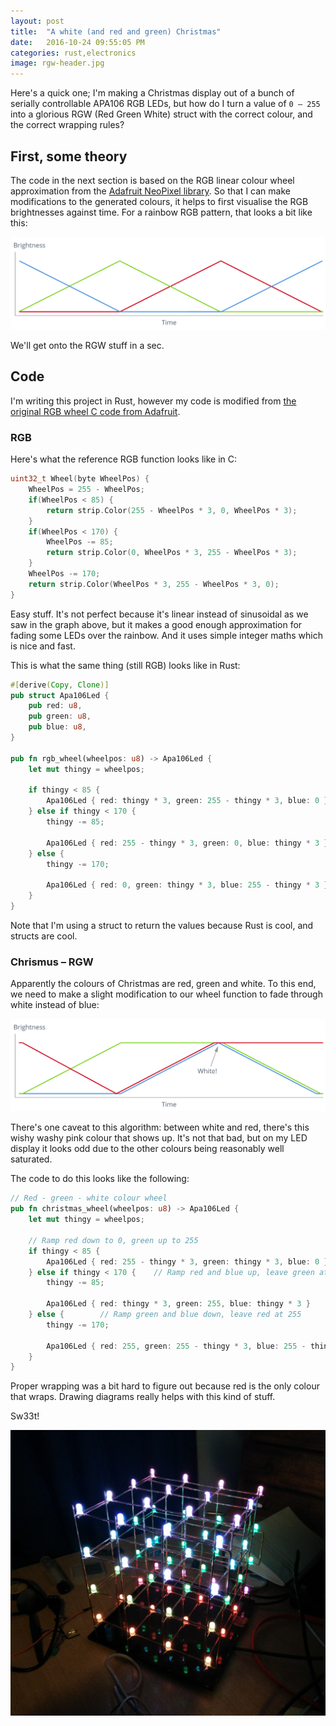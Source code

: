```yaml
---
layout: post
title:  "A white (and red and green) Christmas"
date:   2016-10-24 09:55:05 PM
categories: rust,electronics
image: rgw-header.jpg
---
```


Here's a quick one; I'm making a Christmas display out of a bunch of serially controllable APA106 RGB LEDs, but how do I turn a value of `0 – 255` into a glorious RGW (Red Green White) struct with the correct colour, and the correct wrapping rules?

## First, some theory

The code in the next section is based on the RGB linear colour wheel approximation from the [Adafruit NeoPixel library](https://github.com/adafruit/Adafruit_NeoPixel/blob/master/examples/strandtest/strandtest.ino#L123). So that I can make modifications to the generated colours, it helps to first visualise the RGB brightnesses against time. For a rainbow RGB pattern, that looks a bit like this:

![Linear RGB graph](/content/images/rgb-linear.png)

We'll get onto the RGW stuff in a sec.

## Code

I'm writing this project in Rust, however my code is modified from [the original RGB wheel C code from Adafruit](https://github.com/adafruit/Adafruit_NeoPixel/blob/master/examples/strandtest/strandtest.ino#L123).

### RGB

Here's what the reference RGB function looks like in C:

```c
uint32_t Wheel(byte WheelPos) {
	WheelPos = 255 - WheelPos;
	if(WheelPos < 85) {
		return strip.Color(255 - WheelPos * 3, 0, WheelPos * 3);
	}
	if(WheelPos < 170) {
		WheelPos -= 85;
		return strip.Color(0, WheelPos * 3, 255 - WheelPos * 3);
	}
	WheelPos -= 170;
	return strip.Color(WheelPos * 3, 255 - WheelPos * 3, 0);
}
```

Easy stuff. It's not perfect because it's linear instead of sinusoidal as we saw in the graph above, but it makes a good enough approximation for fading some LEDs over the rainbow. And it uses simple integer maths which is nice and fast.

This is what the same thing (still RGB) looks like in Rust:

```rust
#[derive(Copy, Clone)]
pub struct Apa106Led {
	pub red: u8,
	pub green: u8,
	pub blue: u8,
}

pub fn rgb_wheel(wheelpos: u8) -> Apa106Led {
	let mut thingy = wheelpos;

	if thingy < 85 {
		Apa106Led { red: thingy * 3, green: 255 - thingy * 3, blue: 0 }
	} else if thingy < 170 {
		thingy -= 85;

		Apa106Led { red: 255 - thingy * 3, green: 0, blue: thingy * 3 }
	} else {
		thingy -= 170;

		Apa106Led { red: 0, green: thingy * 3, blue: 255 - thingy * 3 }
	}
}
```

Note that I'm using a struct to return the values because Rust is cool, and structs are cool.

### Chrismus – RGW

Apparently the colours of Christmas are red, green and white. To this end, we need to make a slight modification to our wheel function to fade through white instead of blue:

![Linear RGW graph](/content/images/rgw-linear.png)

There's one caveat to this algorithm: between white and red, there's this wishy washy pink colour that shows up. It's not that bad, but on my LED display it looks odd due to the other colours being reasonably well saturated.

The code to do this looks like the following:

```rust
// Red - green - white colour wheel
pub fn christmas_wheel(wheelpos: u8) -> Apa106Led {
	let mut thingy = wheelpos;

	// Ramp red down to 0, green up to 255
	if thingy < 85 {
		Apa106Led { red: 255 - thingy * 3, green: thingy * 3, blue: 0 }
	} else if thingy < 170 {	// Ramp red and blue up, leave green at 255
		thingy -= 85;

		Apa106Led { red: thingy * 3, green: 255, blue: thingy * 3 }
	} else {		// Ramp green and blue down, leave red at 255
		thingy -= 170;

		Apa106Led { red: 255, green: 255 - thingy * 3, blue: 255 - thingy * 3 }
	}
}
```

Proper wrapping was a bit hard to figure out because red is the only colour that wraps. Drawing diagrams really helps with this kind of stuff.

Sw33t!

![LED cube. Does anybody ever read these?](/content/images/rgw-cube.jpg)